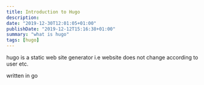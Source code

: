 ```yaml
---
title: Introduction to Hugo
description:
date: "2019-12-30T12:01:05+01:00"
publishDate: "2019-12-12T15:16:38+01:00"
summary: "what is hugo"
tags: [hugo]
---
```


hugo is a static web site generator
    i.e website does not change according to user etc.

written in go
